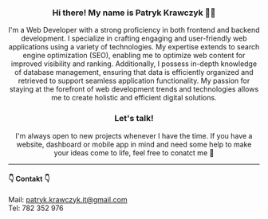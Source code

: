 ### <div align="center">Hi there! My name is Patryk Krawczyk 👋😁</div>

<div align="center">I'm a Web Developer with a strong proficiency in both frontend and backend development. I specialize in crafting engaging and user-friendly web applications using a variety of technologies. My expertise extends to search engine optimization (SEO), enabling me to optimize web content for improved visibility and ranking. Additionally, I possess in-depth knowledge of database management, ensuring that data is efficiently organized and retrieved to support seamless application functionality. My passion for staying at the forefront of web development trends and technologies allows me to create holistic and efficient digital solutions. </div>

### <div align="center"> Let's talk! </div>

<div align="center"> I'm always open to new projects whenever I have the time. If you have a website, dashboard or mobile app in mind and need some help to make your ideas come to life, feel free to conatct me 🤞</div>

---

#### 👇 Contakt 👇

Mail: [patryk.krawczyk.it@gmail.com](mailto:patryk.krawczyk.it@gmail.com) <br>
Tel: 782 352 976

<!--
**Patryk0408/Patryk0408** is a ✨ _special_ ✨ repository because its `README.md` (this file) appears on your GitHub profile.

Here are some ideas to get you started:

- 🔭 I’m currently working on ...
- 🌱 I’m currently learning ...
- 👯 I’m looking to collaborate on ...
- 🤔 I’m looking for help with ...
- 💬 Ask me about ...
- 📫 How to reach me: ...
- 😄 Pronouns: ...
- ⚡ Fun fact: ...
-->
